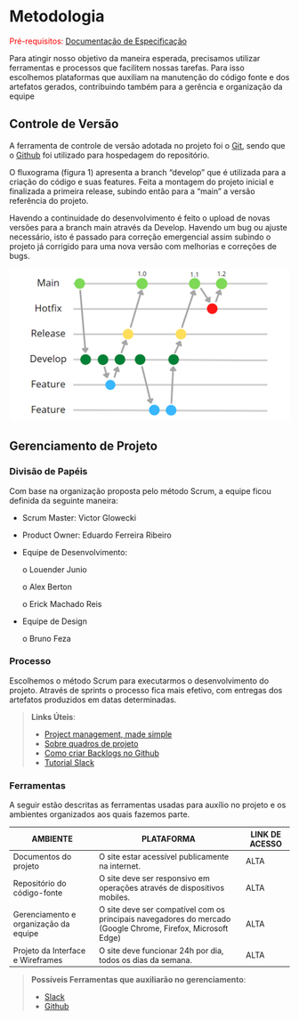 
# Metodologia

<span style="color:red">Pré-requisitos: <a href="2-Especificação do Projeto.md"> Documentação de Especificação</a></span>

Para atingir nosso objetivo da maneira esperada, precisamos utilizar ferramentas e processos que facilitem nossas tarefas. Para isso escolhemos plataformas que auxiliam na manutenção do código fonte e dos artefatos gerados, contribuindo também para a gerência e organização da equipe

## Controle de Versão

A ferramenta de controle de versão adotada no projeto foi o
[Git](https://git-scm.com/), sendo que o [Github](https://github.com)
foi utilizado para hospedagem do repositório.

O fluxograma (figura 1) apresenta a branch “develop” que é utilizada para a criação do código e suas features. Feita a montagem do projeto inicial e finalizada a primeira release, subindo então para a “main” a versão referência do projeto. 

Havendo a continuidade do desenvolvimento é feito o upload de novas versões para a branch main através da Develop. Havendo um bug ou ajuste necessário, isto é passado para correção emergencial assim subindo o projeto já corrigido para uma nova versão com melhorias e correções de bugs. 

![Figura 1, Fluxograma da gestão do código fonte](./img/Figura%201%20-%20Fluxograma%20da%20gest%C3%A3o%20do%20c%C3%B3digo%20fonte.png)


## Gerenciamento de Projeto

### Divisão de Papéis

Com base na organização proposta pelo método Scrum, a equipe ficou definida da seguinte maneira: 

-	Scrum Master: Victor Glowecki 
-	Product Owner: Eduardo Ferreira Ribeiro 
-	Equipe de Desenvolvimento:

    o	Louender Junio 

    o	Alex Berton 

    o	Erick Machado Reis 

-	Equipe de Design 

    o	Bruno Feza 

### Processo

Escolhemos o método Scrum para executarmos o desenvolvimento do projeto. Através de sprints o processo fica mais efetivo, com entregas dos artefatos produzidos em datas determinadas.
 
> **Links Úteis**:
> - [Project management, made simple](https://github.com/features/project-management/)
> - [Sobre quadros de projeto](https://docs.github.com/pt/github/managing-your-work-on-github/about-project-boards)
> - [Como criar Backlogs no Github](https://www.youtube.com/watch?v=RXEy6CFu9Hk)
> - [Tutorial Slack](https://slack.com/intl/en-br/)

### Ferramentas

A seguir estão descritas as ferramentas usadas para auxílio no projeto e os ambientes organizados aos quais fazemos parte. 

|AMBIENTE | PLATAFORMA  | LINK DE ACESSO |
|-------|-------------------------|----|
|Documentos do projeto| O site estar acessível publicamente na internet. | ALTA | 
|Repositório do código-fonte| O site deve ser responsivo em operações através de dispositivos mobiles.  |  ALTA | 
|Gerenciamento e organização da equipe| O site deve ser compatível com os principais navegadores do mercado (Google Chrome, Firefox, Microsoft Edge)  |  ALTA | 
|Projeto da Interface e Wireframes| O site deve funcionar 24h por dia, todos os dias da semana. |  ALTA | 

 
> **Possíveis Ferramentas que auxiliarão no gerenciamento**: 
> - [Slack](https://slack.com/)
> - [Github](https://github.com/)
